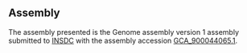 

Assembly
--------

The assembly presented is the Genome assembly version 1 assembly
submitted to [INSDC](http://www.insdc.org) with the assembly accession
[GCA\_900044065.1](http://www.ebi.ac.uk/ena/data/view/GCA_900044065.1).

